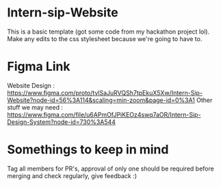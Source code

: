 # Intern-sip-Website
This is a basic template (got some code from my hackathon project lol). Make any edits to the css stylesheet because we're going to have to.
# Figma Link
Website Design : https://www.figma.com/proto/tvlSaJuRVQSh7tpEkuX5Xw/Intern-Sip-Website?node-id=56%3A114&scaling=min-zoom&page-id=0%3A1 
Other stuff we may need : https://www.figma.com/file/u6APmOfJPiKEOz4swq7aOR/Intern-Sip-Design-System?node-id=730%3A544 
# Somethings to keep in mind
Tag all members for PR's, approval of only one should be required before merging and
check regularly, give feedback :)
